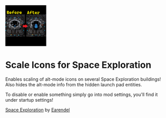<img src="https://raw.githubusercontent.com/Flydiverny/se-scale-icon/main/thumbnail.png" width="128" height="128">

# Scale Icons for Space Exploration

Enables scaling of alt-mode icons on several Space Exploration buildings!
Also hides the alt-mode info from the hidden launch pad entities.

To disable or enable something simply go into mod settings, you'll find it under startup settings!

[Space Exploration](https://mods.factorio.com/mod/space-exploration) by [Earendel](https://mods.factorio.com/user/Earendel)
